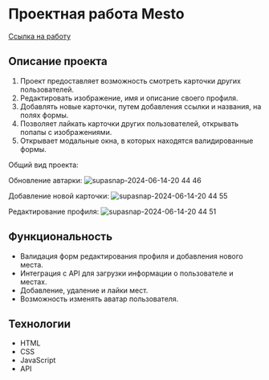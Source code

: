 # Проектная работа Mesto
[Ссылка на работу](https://byb4ek.github.io/mesto-project-ff/)
## Описание проекта 
1. Проект предоставляет возможность смотреть карточки других пользователей.
2. Редактировать изображение, имя и описание своего профиля.
3. Добавлять новые карточки, путем добавления ссылки и названия, на полях формы.
4. Позволяет лайкать карточки других пользователей, открывать попапы с изображениями.
5. Открывает модальные окна, в которых находятся валидированные формы.

Общий вид проекта:
[](https://github.com/byb4ek/mesto-project-ff/assets/157111926/6d33f8ae-4942-4200-b199-565c9bff4ddd)

Обновление автарки:
![supasnap-2024-06-14-20 44 46](https://github.com/byb4ek/mesto-project-ff/assets/157111926/caaa15e3-3420-4238-baac-ffc92333b95e)

Добавление новой карточки:
![supasnap-2024-06-14-20 44 55](https://github.com/byb4ek/mesto-project-ff/assets/157111926/0799f83a-4a2b-47d8-a467-94d2ec41e290)

Редактирование профиля:
 ![supasnap-2024-06-14-20 44 51](https://github.com/byb4ek/mesto-project-ff/assets/157111926/f9bb22ca-b73a-4fd7-b485-2ea299f133c5)

## Функциональность
* Валидация форм редактирования профиля и добавления нового места.
* Интеграция с API для загрузки информации о пользователе и местах.
* Добавление, удаление и лайки мест.
* Возможность изменять аватар пользователя.

## Технологии
* HTML
* CSS
* JavaScript
* API
 
